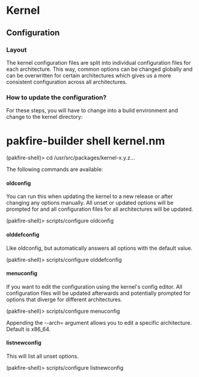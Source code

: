 # Kernel

## Configuration

### Layout

The kernel configuration files are split into individual configuration files for
each architecture. This way, common options can be changed globally and can be
overwritten for certain architectures which gives us a more consistent configuration
across all architectures.

### How to update the configuration?

For these steps, you will have to change into a build environment and change to
the kernel directory:

  # pakfire-builder shell kernel.nm
  (pakfire-shell)> cd /usr/src/packages/kernel-x.y.z...

The following commands are available:

#### oldconfig

You can run this when updating the kernel to a new release or after changing any
options manually. All unset or updated options will be prompted for and all
configuration files for all architectures will be updated.

  (pakfire-shell)> scripts/configure oldconfig

#### olddefconfig

Like oldconfig, but automatically answers all options with the default value.

  (pakfire-shell)> scripts/configure olddefconfig

#### menuconfig

If you want to edit the configuration using the kernel's config editor. All
configuration files will be updated afterwards and potentially prompted for options
that diverge for different architectures.

  (pakfire-shell)> scripts/configure menuconfig

Appending the --arch= argument allows you to edit a specific architecture.
Default is x86_64.

#### listnewconfig

This will list all unset options.

  (pakfire-shell)> scripts/configure listnewconfig
